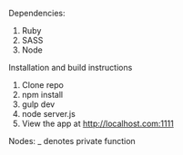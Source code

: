 Dependencies:
1. Ruby
2. SASS
3. Node

Installation and build instructions
1. Clone repo
2. npm install
3. gulp dev
3. node server.js
4. View the app at http://localhost.com:1111

Nodes:
_ denotes private function